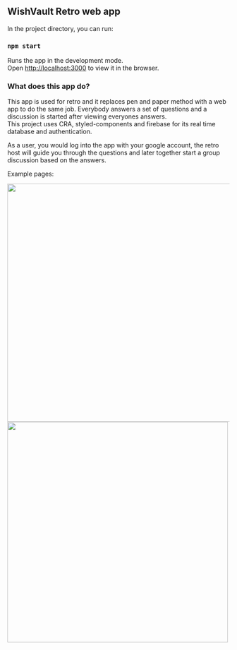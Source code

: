 ## WishVault Retro web app

In the project directory, you can run:

### `npm start`

Runs the app in the development mode.<br>
Open [http://localhost:3000](http://localhost:3000) to view it in the browser.

### What does this app do?

This app is used for retro and it replaces pen and paper method with a web app to do the same job. Everybody answers a set of questions and a discussion is started after viewing everyones answers.<br/>
This project uses CRA, styled-components and firebase for its real time database and authentication.

As a user, you would log into the app with your google account, the retro host will guide you through the questions and later together start a group discussion based on the answers.

Example pages:

<img height="540" src="https://www.dropbox.com/s/bj6b5pf8adkrkl8/WishVaultretroImage.jpeg?raw=1" /> <img height="500" src="https://www.dropbox.com/s/gt3ypsrn4qxokis/Screenshot%202019-07-15%2023.07.27.png?raw=1" />
